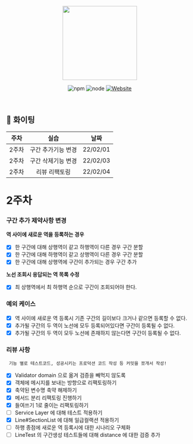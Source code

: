 <p align="center">
    <img width="200px;" src="https://raw.githubusercontent.com/woowacourse/atdd-subway-admin-frontend/master/images/main_logo.png"/>
</p>
<p align="center">
  <img alt="npm" src="https://img.shields.io/badge/npm-6.14.15-blue">
  <img alt="node" src="https://img.shields.io/badge/node-14.18.2-blue">
  <a href="https://edu.nextstep.camp/c/R89PYi5H" alt="nextstep atdd">
    <img alt="Website" src="https://img.shields.io/website?url=https%3A%2F%2Fedu.nextstep.camp%2Fc%2FR89PYi5H">
  </a>
</p>

<br>

## 🚀 화이팅

|주차|실습|날짜|
|:---:|:---:|:---:|
|2주차|구간 추가기능 변경|22/02/01|
|2주차|구간 삭제기능 변경|22/02/03|
|2주차|리뷰 리팩토링|22/02/04|

# 2주차
### 구간 추가 제약사항 변경
**역 사이에 새로운 역을 등록하는 경우**
- [x] 한 구간에 대해 상행역이 같고 하행역이 다른 경우 구간 분할
- [x] 한 구간에 대해 하행역이 같고 상행역이 다른 경우 구간 분할
- [x] 한 구간에 대해 상행역에 구간이 추가되는 경우 구간 추가

**노선 조회시 응답되는 역 목록 수정**
- [x] 최 상행역에서 최 하행역 순으로 구간이 조회되어야 한다.

### 예외 케이스
- [x] 역 사이에 새로운 역 등록시 기존 구간의 길이보다 크거나 같으면 등록할 수 없다.
- [x] 추가될 구간의 두 역이 노선에 모두 등록되어있다면 구간이 등록될 수 없다.
- [x] 추가될 구간의 두 역이 모두 노선에 존재하지 않는다면 구간이 등록될 수 없다.

### 리뷰 사항
``` 기능 별로 테스트코드, 성공시키는 프로덕션 코드 작성 등 커밋을 쪼개서 작성!```
- [x] Validator domain 으로 옮겨 검증을 빼먹지 않도록
- [x] 객체에 메시지를 보내는 방향으로 리팩토링하기
- [x] 축약된 변수명 축약 해제하기
- [x] 메서드 분리 리팩토링 진행하기
- [x] 들여쓰기 1로 줄이는 리팩토링하기
- [ ] Service Layer 에 대해 테스트 적용하기
- [x] Line#SectionList 에 대해 일급컬랙션 적용하기
- [ ] 하행 종점에 새로운 역 등록시에 대한 시나리오 구체화
- [ ] LineTest 의 구간생성 테스트들에 대해 distance 에 대한 검증 추가